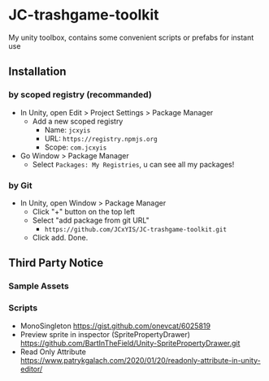 # JC-trashgame-toolkit
My unity toolbox, contains some convenient scripts or prefabs for instant use

## Installation
### by scoped registry (recommanded)
- In Unity, open Edit > Project Settings > Package Manager
    - Add a new scoped registry
        - Name: `jcxyis`
        - URL: `https://registry.npmjs.org`
        - Scope: `com.jcxyis`
- Go Window > Package Manager
    - Select `Packages: My Registries`, u can see all my packages!

### by Git
- In Unity, open Window > Package Manager
    - Click "+" button on the top left
    - Select "add package from git URL"
        - `https://github.com/JCxYIS/JC-trashgame-toolkit.git`
    - Click add. Done.


## Third Party Notice
### Sample Assets
### Scripts
- MonoSingleton https://gist.github.com/onevcat/6025819
- Preview sprite in inspector (SpritePropertyDrawer) https://github.com/BartInTheField/Unity-SpritePropertyDrawer.git
- Read Only Attribute https://www.patrykgalach.com/2020/01/20/readonly-attribute-in-unity-editor/